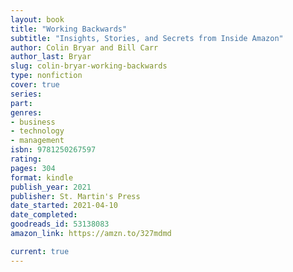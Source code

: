 ```yaml
---
layout: book
title: "Working Backwards"
subtitle: "Insights, Stories, and Secrets from Inside Amazon"
author: Colin Bryar and Bill Carr
author_last: Bryar
slug: colin-bryar-working-backwards
type: nonfiction
cover: true
series: 
part: 
genres:
- business
- technology
- management
isbn: 9781250267597
rating: 
pages: 304
format: kindle
publish_year: 2021
publisher: St. Martin's Press
date_started: 2021-04-10
date_completed:
goodreads_id: 53138083
amazon_link: https://amzn.to/327mdmd

current: true
---
```


